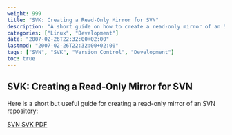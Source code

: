 ```yaml
---
weight: 999
title: "SVK: Creating a Read-Only Mirror for SVN"
description: "A short guide on how to create a read-only mirror of an SVN repository using SVK"
categories: ["Linux", "Development"]
date: "2007-02-26T22:32:00+02:00"
lastmod: "2007-02-26T22:32:00+02:00"
tags: ["SVN", "SVK", "Version Control", "Development"]
toc: true
---
```


## SVK: Creating a Read-Only Mirror for SVN

Here is a short but useful guide for creating a read-only mirror of an SVN repository:

[SVN SVK PDF](/pdf/svn_svk.pdf)
